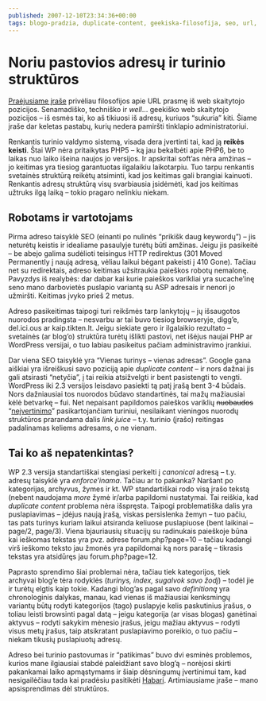 ```yaml
---
published: 2007-12-10T23:34:36+00:00
tags: blogo-pradzia, duplicate-content, geekiska-filosofija, seo, url, it-tinklo-kurimas
---
```


# Noriu pastovios adresų ir turinio struktūros

<p><a href="https://www.dominykas.lt/2007/12/noriu-padorios-adresu-strukturos.html">Praėjusiame įraše</a> privėliau filosofijos apie URL prasmę iš web skaitytojo pozicijos. Senamadiško, techniško ir <i>well</i>… geekiško web skaitytojo pozicijos – iš esmės tai, ko aš tikiuosi iš adresų, kuriuos “sukuria” kiti. Šiame įraše dar keletas pastabų, kurių nedera pamiršti tinklapio administratoriui.<br>
<span id="more-5"></span></p>
<p>Renkantis turinio valdymo sistemą, visada dera įvertinti tai, kad ją <strong>reikės keisti</strong>. Štai WP nėra pritaikytas PHP5 – ką jau bekalbėti apie PHP6, be to laikas nuo laiko išeina naujos jo versijos. Ir apskritai soft’as nėra amžinas – jo keitimas yra tiesiog garantuotas ilgalaikiu laikotarpiu. Tuo tarpu renkantis svetainės struktūrą reikėtų atsiminti, kad jos keitimas gali brangiai kainuoti. Renkantis adresų struktūrą visų svarbiausia įsidėmėti, kad jos keitimas užtruks ilgą laiką – tokio pragaro nelinkiu niekam.</p>
<h2>Robotams ir vartotojams</h2>
<p>Pirma adreso taisyklė SEO (einanti po nulinės “prikišk daug keywordų”) – jis neturėtų keistis ir idealiame pasaulyje turėtų būti amžinas. Jeigu jis pasikeitė – be abejo galima sudėlioti teisingus HTTP redirektus (301 Moved Permanently į naują adresą, vėliau laikui bėgant pakeisti į 410 Gone). Tačiau net su redirektais, adreso keitimas užsitraukia paieškos robotų nemalonę. Pavyzdys iš realybės: dar dabar kai kurie paieškos varikliai yra sucache’inę seno mano darbovietės puslapio variantą su ASP adresais ir nenori jo užmiršti. Keitimas įvyko prieš 2 metus. </p>
<p>Adreso pasikeitimas taipogi turi reikšmės tarp lankytojų – jų išsaugotos nuorodos pradingsta – nesvarbu ar tai buvo tiesiog browseryje, digg’e, del.ici.ous ar kaip.tikten.lt. Jeigu siekiate gero ir ilgalaikio rezultato – svetainės (ar blog’o) struktūra turėtų išlikti pastovi, net išėjus naujai PHP ar WordPress versijai, o tuo labiau pasikeitus pačiam administravimo įrankiui.</p>
<p>Dar viena SEO taisyklė yra “Vienas turinys – vienas adresas”. Google gana aiškiai yra išreiškusi savo poziciją apie <dfn title="Pasikartojantis turinys">duplicate content</dfn> – ir nors dažnai jis gali atsirasti “netyčia”, į tai reikia atsižvelgti ir bent pasistengti to vengti. WordPress iki 2.3 versijos leisdavo pasiekti tą patį įrašą bent 3-4 būdais. Nors dažniausiai tos nuorodos būdavo standartinės, tai mažų mažiausiai kėlė betvarkę – fui. Net nepaisant papildomos paieškos variklių <strike>nuobaudos</strike> “<a href="http://searchengineland.com/070315-100022.php">neįvertinimo</a>” pasikartojančiam turiniui, nesilaikant vieningos nuorodų struktūros prarandama dalis <i>link juice</i> – t.y. turinio (įrašo) reitingas padalinamas keliems adresams, o ne vienam.</p>
<h2>Tai ko aš nepatenkintas?</h2>
<p>WP 2.3 versija standartiškai stengiasi perkelti į <i>canonical</i> adresą – t.y. adresų taisyklė yra <i>enforce’inama</i>. Tačiau ar to pakanka? Naršant po kategorijas, archyvus, žymes ir kt. WP standartiškai rodo visą įrašo tekstą (nebent naudojama <i>more</i> žymė ir/arba papildomi nustatymai. Tai reiškia, kad <i>duplicate content</i> problema nėra išspręsta. Taipogi problematiška dalis yra puslapiavimas – įdėjus naują įrašą, viskas persislenka žemyn – tuo pačiu, tas pats turinys kuriam laikui atsiranda keliuose puslapiuose (bent laikinai – page/2, page/3). Viena bjauriausių situacijų su radinukais paieškoje būna kai ieškomas tekstas yra pvz. adrese forum.php?page=10 – tačiau kadangi virš ieškomo teksto jau žmonės yra papildomai ką nors parašę – tikrasis tekstas yra atsidūręs jau forum.php?page=12.</p>
<p>Paprasto sprendimo šiai problemai nėra, tačiau tiek kategorijos, tiek archyvai blog’e tėra rodyklės (<i>turinys, index, sugalvok savo žodį</i>) – todėl jie ir turėtų elgtis kaip tokie. Kadangi blog’as pagal savo <i>definitioną</i> yra chronologinis dalykas, manau, kad vienas iš mažiausiai kenksmingų variantų būtų rodyti kategorijos (tago) puslapyje kelis paskutinius įrašus, o toliau leisti browsinti pagal datą – jeigu kategorija (ar visas blogas) ganėtinai aktyvus – rodyti sakykim mėnesio įrašus, jeigu mažiau aktyvus – rodyti visus metų įrašus, taip atsikratant puslapiavimo poreikio, o tuo pačiu – niekam tikusių puslapiuotų adresų.</p>
<p>Adreso bei turinio pastovumas ir “patikimas” buvo dvi esminės problemos, kurios mane ilgiausiai stabdė paleidžiant savo blog’ą – norėjosi skirti pakankamai laiko apmąstymams ir šiaip dėsningumų įvertinimui tam, kad nesigailėčiau tada kai pradėsiu pasitikėti <a href="http://habariproject.org/">Habari</a>. Artimiausiame įraše – mano apsisprendimas dėl struktūros.</p>